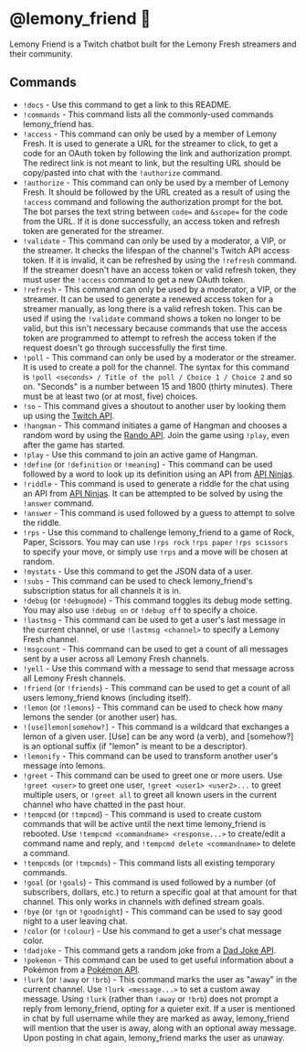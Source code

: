 # @lemony_friend 🍋️

Lemony Friend is a Twitch chatbot built for the Lemony Fresh streamers and their community.

## Commands
- `!docs` - Use this command to get a link to this README.
- `!commands` - This command lists all the commonly-used commands lemony_friend has.
- `!access` - This command can only be used by a member of Lemony Fresh. It is used to generate a URL for the streamer to click, to get a code for an OAuth token by following the link and authorization prompt. The redirect link is not meant to link, but the resulting URL should be copy/pasted into chat with the `!authorize` command.
- `!authorize` - This command can only be used by a member of Lemony Fresh. It should be followed by the URL created as a result of using the `!access` command and following the authorization prompt for the bot. The bot parses the text string between `code=` and `&scope=` for the code from the URL. If it is done successfully, an access token and refresh token are generated for the streamer.
- `!validate` - This command can only be used by a moderator, a VIP, or the streamer. It checks the lifespan of the channel's Twitch API access token. If it is invalid, it can be refreshed by using the `!refresh` command. If the streamer doesn't have an access token or valid refresh token, they must user the `!access` command to get a new OAuth token.
- `!refresh` - This command can only be used by a moderator, a VIP, or the streamer. It can be used to generate a renewed access token for a streamer manually, as long there is a valid refresh token. This can be used if using the `!validate` command shows a token no longer to be valid, but this isn't necessary because commands that use the access token are programmed to attempt to refresh the access token if the request doesn't go through successfully the first time.
- `!poll` - This command can only be used by a moderator or the streamer. It is used to create a poll for the channel. The syntax for this command is `!poll <seconds> / Title of the poll / Choice 1 / Choice 2` and so on. "Seconds" is a number between 15 and 1800 (thirty minutes). There must be at least two (or at most, five) choices.
- `!so` - This command gives a shoutout to another user by looking them up using the [Twitch API](https://dev.twitch.tv/docs/api/).
- `!hangman` - This command initiates a game of Hangman and chooses a random word by using the [Rando API](https://random-word-api.vercel.app/). Join the game using `!play`, even after the game has started.
- `!play` - Use this command to join an active game of Hangman.
- `!define` (or `!definition` or `!meaning`) - This command can be used followed by a word to look up its definition using an API from [API Ninjas](https://api-ninjas.com/).
- `!riddle` - This command is used to generate a riddle for the chat using an API from [API Ninjas](https://api-ninjas.com/). It can be attempted to be solved by using the `!answer` command.
- `!answer` - This command is used followed by a guess to attempt to solve the riddle.
- `!rps` - Use this command to challenge lemony_friend to a game of Rock, Paper, Scissors. You may can use `!rps rock` `!rps paper` `!rps scissors` to specify your move, or simply use `!rps` and a move will be chosen at random.
- `!mystats` - Use this command to get the JSON data of a user.
- `!subs` - This command can be used to check lemony_friend's subscription status for all channels it is in.
- `!debug` (or `!debugmode`) - This command toggles its debug mode setting. You may also use `!debug on` or `!debug off` to specify a choice.
- `!lastmsg` - This command can be used to get a user's last message in the current channel, or use `!lastmsg <channel>` to specify a Lemony Fresh channel. 
- `!msgcount` - This command can be used to get a count of all messages sent by a user across all Lemony Fresh channels.
- `!yell` - Use this command with a message to send that message across all Lemony Fresh channels.
- `!friend` (or `!friends`) - This command can be used to get a count of all users lemony_friend knows (including itself).
- `!lemon` (or `!lemons`) - This command can be used to check how many lemons the sender (or another user) has.
- `![use]lemon[somehow?]` - This command is a wildcard that exchanges a lemon of a given user. [Use] can be any word (a verb), and [somehow?] is an optional suffix (if "lemon" is meant to be a descriptor).
- `!lemonify` - This command can be used to transform another user's message into lemons.
- `!greet` - This command can be used to greet one or more users. Use `!greet <user>` to greet one user, `!greet <user1> <user2>...` to greet multiple users, or `!greet all` to greet all known users in the current channel who have chatted in the past hour.
- `!tempcmd` (or `!tmpcmd`) - This command is used to create custom commands that will be active until the next time lemony_friend is rebooted. Use `!tempcmd <commandname> <response...>` to create/edit a command name and reply, and `!tempcmd delete <commandname>` to delete a command.
- `!tempcmds` (or `!tmpcmds`) - This command lists all existing temporary commands.
- `!goal` (or `!goals`) - This command is used followed by a number (of subscribers, dollars, etc.) to return a specific goal at that amount for that channel. This only works in channels with defined stream goals.
- `!bye` (or `!gn` or `!goodnight`) - This command can be used to say good night to a user leaving chat.
- `!color` (or `!colour`) - Use his command to get a user's chat message color.
- `!dadjoke` - This command gets a random joke from a [Dad Joke API](https://icanhazdadjoke.com/api).
- `!pokemon` - This command can be used to get useful information about a Pokémon from a [Pokémon API](https://pokeapi.co/).
- `!lurk` (or `!away` or `!brb`) - This command marks the user as "away" in the current channel. Use `!lurk <message...>` to set a custom away message. Using `!lurk` (rather than `!away` or `!brb`) does not prompt a reply from lemony_friend, opting for a quieter exit. If a user is mentioned in chat by full username while they are marked as away, lemony_friend will mention that the user is away, along with an optional away message. Upon posting in chat again, lemony_friend marks the user as unaway.
